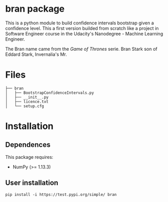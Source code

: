 # bran package

This is a python module to build confidence intervals bootstrap given a confidence level. This a first version builded from scratch like a project in Software Engineer course in the Udacity's Nanodegree - Machine Learning Engineer.

The Bran name came from the *Game of Thrones* serie. Bran Stark son of Eddard Stark, Invernalia's Mr.

# Files

```
├── bran
│   ├── BootstrapConfidenceIntervals.py
│   ├── __init__.py
│   ├── licence.txt
│   └── setup.cfg
```

# Installation

## Dependences

This package requires:
* NumPy (>= 1.13.3)

## User installation

`pip install -i https://test.pypi.org/simple/ bran`
